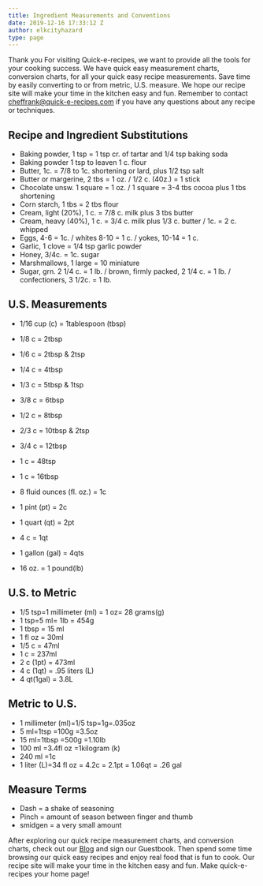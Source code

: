 ```yaml
---
title: Ingredient Measurements and Conventions
date: 2019-12-16 17:33:12 Z
author: elkcityhazard
type: page
---
```


Thank you For visiting Quick-e-recipes, we want to provide all the tools for your cooking success. We have quick easy measurement charts, conversion charts, for all your quick easy recipe measurements. Save time by easily converting to or from metric, U.S. measure. We hope our recipe site will make your time in the kitchen easy and fun. Remember to contact <cheffrank@quick-e-recipes.com> if you have any questions about any recipe or techniques.

## Recipe and Ingredient Substitutions

  * Baking powder, 1 tsp = 1 tsp cr. of tartar and 1/4 tsp baking soda
  * Baking powder 1 tsp to leaven 1 c. flour
  * Butter, 1c. = 7/8 to 1c. shortening or lard, plus 1/2 tsp salt
  * Butter or margerine, 2 tbs = 1 oz. / 1/2 c. (40z.) = 1 stick
  * Chocolate unsw. 1 square = 1 oz. / 1 square = 3-4 tbs cocoa plus 1 tbs shortening
  * Corn starch, 1 tbs = 2 tbs flour
  * Cream, light (20%), 1 c. = 7/8 c. milk plus 3 tbs butter
  * Cream, heavy (40%), 1 c. = 3/4 c. milk plus 1/3 c. butter / 1c. = 2 c. whipped
  * Eggs, 4-6 = 1c. / whites 8-10 = 1 c. / yokes, 10-14 = 1 c.
  * Garlic, 1 clove = 1/4 tsp garlic powder
  * Honey, 3/4c. = 1c. sugar
  * Marshmallows, 1 large = 10 miniature
  * Sugar, grn. 2 1/4 c. = 1 lb. / brown, firmly packed, 2 1/4 c. = 1 lb. / confectioners, 3 1/2c. = 1 lb.

## U.S. Measurements

  * 1/16 cup (c) = 1tablespoon (tbsp)
  * 1/8 c = 2tbsp
  * 1/6 c = 2tbsp & 2tsp
  * 1/4 c = 4tbsp
  * 1/3 c = 5tbsp & 1tsp
  * 3/8 c = 6tbsp
  * 1/2 c = 8tbsp
  * 2/3 c = 10tbsp & 2tsp
  * 3/4 c = 12tbsp
  * 1 c = 48tsp
  * 1 c = 16tbsp

  * 8 fluid ounces (fl. oz.) = 1c
  * 1 pint (pt) = 2c
  * 1 quart (qt) = 2pt
  * 4 c = 1qt
  * 1 gallon (gal) = 4qts
  * 16 oz. = 1 pound(lb)

## U.S. to Metric

  * 1/5 tsp=1 millimeter (ml) = 1 oz= 28 grams(g)
  * 1 tsp=5 ml= 1lb = 454g
  * 1 tbsp = 15 ml
  * 1 fl oz = 30ml
  * 1/5 c = 47ml
  * 1 c = 237ml
  * 2 c (1pt) = 473ml
  * 4 c (1qt) = .95 liters (L)
  * 4 qt(1gal) = 3.8L

## Metric to U.S.

  * 1 millimeter (ml)=1/5 tsp=1g=.035oz
  * 5 ml=1tsp =100g =3.5oz
  * 15 ml=1tbsp =500g =1.10lb
  * 100 ml =3.4fl oz =1kilogram (k)
  * 240 ml =1c
  * 1 liter (L)=34 fl oz = 4.2c = 2.1pt = 1.06qt = .26 gal

## Measure Terms

  * Dash = a shake of seasoning
  * Pinch = amount of season between finger and thumb
  * smidgen = a very small amount

After exploring our quick recipe measurement charts, and conversion charts, check out our [Blog][1] and sign our Guestbook. Then spend some time browsing our quick easy recipes and enjoy real food that is fun to cook. Our recipe site will make your time in the kitchen easy and fun. Make quick-e-recipes your home page!

 [1]: /wordpress/chefs-blog/